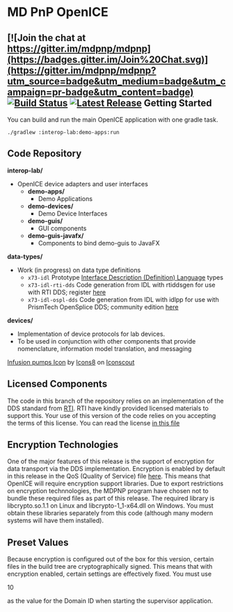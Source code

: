 # MD PnP OpenICE

[![Join the chat at https://gitter.im/mdpnp/mdpnp](https://badges.gitter.im/Join%20Chat.svg)](https://gitter.im/mdpnp/mdpnp?utm_source=badge&utm_medium=badge&utm_campaign=pr-badge&utm_content=badge)
[![Build Status](https://jenkins.openice.info/job/mdpnp-demoapp/badge/icon)](https://jenkins.openice.info/job/mdpnp-demoapp)
[![Latest Release](https://img.shields.io/github/release/mdpnp/mdpnp.svg)](https://github.com/mdpnp/mdpnp/releases/latest)
Getting Started
---------------

You can build and run the main OpenICE application with one gradle task.

    ./gradlew :interop-lab:demo-apps:run


Code Repository
---------------

__interop-lab/__
* OpenICE device adapters and user interfaces
    * __demo-apps/__
        * Demo Applications
    * __demo-devices/__
        * Demo Device Interfaces
    * __demo-guis/__
        * GUI components
    * __demo-guis-javafx/__
        * Components to bind demo-guis to JavaFX

__data-types/__
* Work (in progress) on data type definitions
    * <code>x73-idl</code>  Prototype [Interface Description (Definition) Language](http://en.wikipedia.org/wiki/Interface_description_language) types
    * <code>x73-idl-rti-dds</code>  Code generation from IDL with rtiddsgen for use with RTI DDS; register [here](http://www.rti.com/downloads/rti-dds.html)
    * <code>x73-idl-ospl-dds</code>  Code generation from IDL with idlpp for use with PrismTech OpenSplice DDS; community edition [here](http://www.prismtech.com/dds-community)

__devices/__
* Implementation of device protocols for lab devices.
* To be used in conjunction with other components that provide nomenclature, information model translation, and messaging

<a href="https://iconscout.com/icons/infusion-pumps" target="_blank">Infusion pumps Icon</a> by <a href="https://iconscout.com/contributors/icons8">Icons8</a> on <a href="https://iconscout.com">Iconscout</a>

Licensed Components
-------------------

The code in this branch of the repository relies on an implementation of the DDS standard from [RTI](https://www.rti.com).  RTI have kindly provided licensed materials to support this.  Your use of this version of the code relies on you accepting the terms of this license.  You can read the license [in this file](interop-lab/demo-apps/src/main/resources/RTI_LICENSE.TXT)

Encryption Technologies
-----------------------

One of the major features of this release is the support of encryption for data transport via the DDS implementation.  Encryption is enabled by default in this release in the QoS (Quality of Service) file [here](data-types/x73-idl-rti-dds/src/main/resources/META-INF/ice_library.xml).  This means that OpenICE will require encryption support libraries.  Due to export restrictions on encryption technnologies, the MDPNP program have chosen not to bundle these required files as part of this release.  The required library is libcrypto.so.1.1 on Linux and libcrypto-1_1-x64.dll on Windows.  You must obtain these libraries separately from this code (although many modern systems will have them installed).

Preset Values
-------------
Because encryption is configured out of the box for this version, certain files in the build tree are cryptographically signed.  This means that with encryption enabled, certain settings are effectively fixed.  You must use

10

as the value for the Domain ID when starting the supervisor application.
